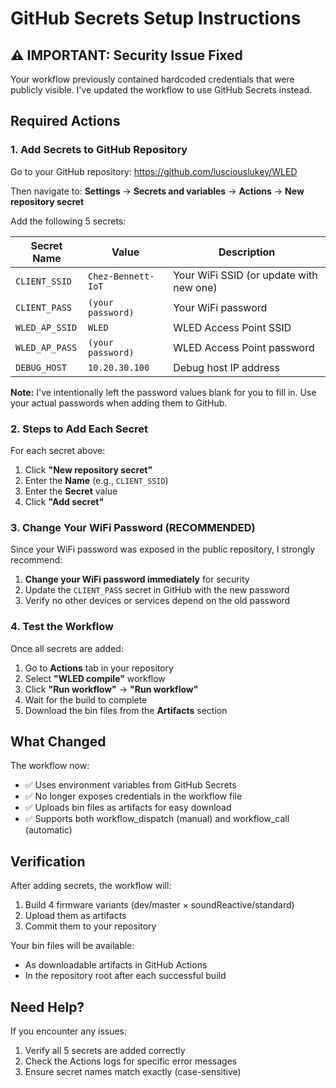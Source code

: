 # GitHub Secrets Setup Instructions

## ⚠️ IMPORTANT: Security Issue Fixed

Your workflow previously contained hardcoded credentials that were publicly visible. I've updated the workflow to use GitHub Secrets instead.

## Required Actions

### 1. Add Secrets to GitHub Repository

Go to your GitHub repository: https://github.com/lusciouslukey/WLED

Then navigate to: **Settings** → **Secrets and variables** → **Actions** → **New repository secret**

Add the following 5 secrets:

| Secret Name | Value | Description |
|-------------|-------|-------------|
| `CLIENT_SSID` | `Chez-Bennett-IoT` | Your WiFi SSID (or update with new one) |
| `CLIENT_PASS` | `(your password)` | Your WiFi password |
| `WLED_AP_SSID` | `WLED` | WLED Access Point SSID |
| `WLED_AP_PASS` | `(your password)` | WLED Access Point password |
| `DEBUG_HOST` | `10.20.30.100` | Debug host IP address |

**Note:** I've intentionally left the password values blank for you to fill in. Use your actual passwords when adding them to GitHub.

### 2. Steps to Add Each Secret

For each secret above:

1. Click **"New repository secret"**
2. Enter the **Name** (e.g., `CLIENT_SSID`)
3. Enter the **Secret** value
4. Click **"Add secret"**

### 3. Change Your WiFi Password (RECOMMENDED)

Since your WiFi password was exposed in the public repository, I strongly recommend:

1. **Change your WiFi password immediately** for security
2. Update the `CLIENT_PASS` secret in GitHub with the new password
3. Verify no other devices or services depend on the old password

### 4. Test the Workflow

Once all secrets are added:

1. Go to **Actions** tab in your repository
2. Select **"WLED compile"** workflow
3. Click **"Run workflow"** → **"Run workflow"**
4. Wait for the build to complete
5. Download the bin files from the **Artifacts** section

## What Changed

The workflow now:
- ✅ Uses environment variables from GitHub Secrets
- ✅ No longer exposes credentials in the workflow file
- ✅ Uploads bin files as artifacts for easy download
- ✅ Supports both workflow_dispatch (manual) and workflow_call (automatic)

## Verification

After adding secrets, the workflow will:
1. Build 4 firmware variants (dev/master × soundReactive/standard)
2. Upload them as artifacts
3. Commit them to your repository

Your bin files will be available:
- As downloadable artifacts in GitHub Actions
- In the repository root after each successful build

## Need Help?

If you encounter any issues:
1. Verify all 5 secrets are added correctly
2. Check the Actions logs for specific error messages
3. Ensure secret names match exactly (case-sensitive)
